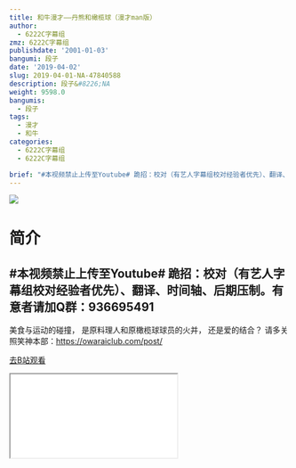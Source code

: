 ```yaml
---
title: 和牛漫才——丹熊和橄榄球（漫才man版）
author:
  - 6222C字幕组
zmz: 6222C字幕组
publishdate: '2001-01-03'
bangumi: 段子
date: '2019-04-02'
slug: 2019-04-01-NA-47840588
description: 段子&#8226;NA
weight: 9598.0
bangumis:
  - 段子
tags:
  - 漫才
  - 和牛
categories:
  - 6222C字幕组
  - 6222C字幕组

brief: "#本视频禁止上传至Youtube# 跪招：校对（有艺人字幕组校对经验者优先）、翻译、时间轴、后期压制。有意者请加Q群：936695491 -------------------------------------- 美食与运动的碰撞， 是原料理人和原橄榄球球员的火并， 还是爱的结合？ 请多关照笑神本部：https://owaraiclub.com/post/"
---
```

![](https://raw.githubusercontent.com/tcgriffith/owaraisite/master/static/tmpimg/JwvGJ33.jpg)
# 简介  
#本视频禁止上传至Youtube#
跪招：校对（有艺人字幕组校对经验者优先）、翻译、时间轴、后期压制。有意者请加Q群：936695491
--------------------------------------
美食与运动的碰撞，
是原料理人和原橄榄球球员的火并，
还是爱的结合？
请多关照笑神本部：https://owaraiclub.com/post/  

[去B站观看](https://www.bilibili.com/video/av47840588/)
<div class ="resp-container"><iframe class="testiframe" src="//player.bilibili.com/player.html?aid=47840588"", scrolling="no", allowfullscreen="true" > </iframe></div> 
